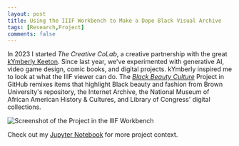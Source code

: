 ```yaml
---
layout: post
title: Using the IIIF Workbench to Make a Dope Black Visual Archive
tags: [Research,Project]
comments: false
---
```

In 2023 I started _The Creative CoLab_, a creative partnership with the great [kYmberly Keeton](https://kreativeyoungmillionaire.net/). Since last year, we've experimented with generative AI, video game design, comic books, and digital projects. kYmberly inspired me to look at what the IIIF viewer can do. The [_Black Beauty Culture_](https://github.com/drei558/Black_Beauty_Culture_IIIF_Project) Project in GitHub remixes items that highlight Black beauty and fashion from Brown University's repository, the Internet Archive, the National Museum of African American History & Cultures, and Library of Congress' digital collections. 

![Screenshot of the Project in the IIIF Workbench](https://drei558.github.io/Black_Beauty_Culture_IIIF_Project/IIIF_Portfolio_Screenshot2024.png)

Check out my [Jupyter Notebook](https://drei558.githib.io/Black_Beauty_Culture_IIIF_Project/IIIF_Portfolio_Project2023.ipynb) for more project context. 
